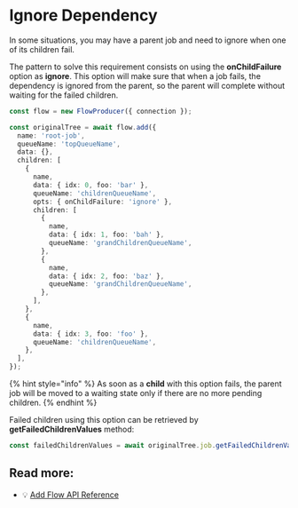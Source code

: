 # Ignore Dependency

In some situations, you may have a parent job and need to ignore when one of its children fail.

The pattern to solve this requirement consists on using the **onChildFailure** option as **ignore**. This option will make sure that when a job fails, the dependency is ignored from the parent, so the parent will complete without waiting for the failed children.

```typescript
const flow = new FlowProducer({ connection });

const originalTree = await flow.add({
  name: 'root-job',
  queueName: 'topQueueName',
  data: {},
  children: [
    {
      name,
      data: { idx: 0, foo: 'bar' },
      queueName: 'childrenQueueName',
      opts: { onChildFailure: 'ignore' },
      children: [
        {
          name,
          data: { idx: 1, foo: 'bah' },
          queueName: 'grandChildrenQueueName',
        },
        {
          name,
          data: { idx: 2, foo: 'baz' },
          queueName: 'grandChildrenQueueName',
        },
      ],
    },
    {
      name,
      data: { idx: 3, foo: 'foo' },
      queueName: 'childrenQueueName',
    },
  ],
});
```

{% hint style="info" %}
As soon as a **child** with this option fails, the parent job will be moved to a waiting state only if there are no more pending children.
{% endhint %}

Failed children using this option can be retrieved by **getFailedChildrenValues** method:

```typescript
const failedChildrenValues = await originalTree.job.getFailedChildrenValues();
```

## Read more:

- 💡 [Add Flow API Reference](https://api.docs.bullmq.io/classes/v5.FlowProducer.html#add)
